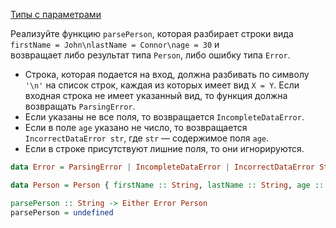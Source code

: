 [Типы с параметрами](https://stepik.org/lesson/5746/step/9)

Реализуйте функцию `parsePerson`, которая разбирает строки вида `firstName = John\nlastName = Connor\nage = 30` и  
возвращает либо результат типа `Person`, либо ошибку типа `Error`.  
* Строка, которая подается на вход, должна разбивать по символу `'\n'` на список строк, каждая из которых имеет вид `X = Y`. Если входная строка не имеет указанный вид, то функция должна возвращать `ParsingError`.  
* Если указаны не все поля, то возвращается `IncompleteDataError`.  
* Если в поле `age` указано не число, то возвращается `IncorrectDataError str`, где `str` — содержимое поля `age`.  
* Если в строке присутствуют лишние поля, то они игнорируются.  
  
```haskell
data Error = ParsingError | IncompleteDataError | IncorrectDataError String

data Person = Person { firstName :: String, lastName :: String, age :: Int }

parsePerson :: String -> Either Error Person
parsePerson = undefined
```  